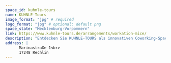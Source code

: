 ```yaml
---
space_id: kuhnle-tours
name: KUHNLE-Tours
image_format: "jpg" # required
logo_format: "jpg" # optional: default png
space_state: "Mecklenburg-Vorpommern"
link: https://www.kuhnle-tours.de/arrangements/workation-mice/
description: "Entdecken Sie KUHNLE-TOURS als innovativen Coworking-Space! Direkt auf dem Wasser bieten unsere Hausboote eine einzigartige Arbeitsumgebung für Kreative und Unternehmen. Mit atemberaubender Aussicht wird Ihr Arbeitstag zum inspirierenden Erlebnis. Unsere Boote sind mit WLAN und einem gemütlichen Meeting-Bereich (Salon) ausgestattet. Außerdem gibt es genügend Rückzugsort in den einzelnen Kabinen. Nutzen Sie die Pausen für entspannte Bootsfahrten oder einen Spaziergang entlang der malerischen Ufer. Bei KUHNLE-TOURS vereinen wir produktives Arbeiten und maritimes Flair. Egal ob Team-Meetings, Workshops oder konzentriertes Arbeiten – hier finden Sie die perfekte Balance zwischen Arbeit und Erholung. Buchen Sie jetzt Ihren schwimmenden Arbeitsplatz, ganz ohne Führerschein, und erleben Sie Coworking neu."
address: |
      Marinastraße 1<br>
      17248 Rechlin
---
```

